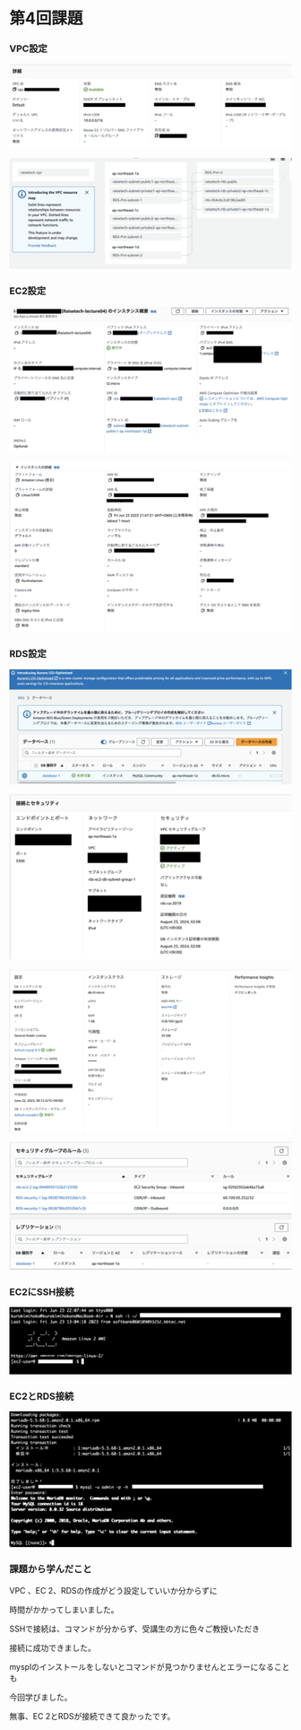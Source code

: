 # 第4回課題

### VPC設定

![lec04.vpc](image2/lec04.vpc.png)

![lec04.vpc2](image2/lec04.vpc2.png)

### EC2設定

![lec.04ec2](image2/lec.04ec2.png)

![lec04.ec22](image2/lec04.ec22.png)

### RDS設定

![lec04.rds](image2/lec04.rds.png)

![lec04.rds2](image2/lec04.rds2.png)

![lec.04.rds3](image2/lec.04.rds3.png)

![lec.04.rds4](image2/lec.04.rds4.png)

### EC2にSSH接続

![ec2.ssh](image2/ec2.ssh.png)

### EC2とRDS接続

![EC２.RDS](image2/EC2.RDS.png)

### 課題から学んだこと

VPC 、EC 2、RDSの作成がどう設定していいか分からずに

時間がかかってしまいました。

SSHで接続は、コマンドが分からず、受講生の方に色々ご教授いただき

接続に成功できました。

mysplのインストールをしないとコマンドが見つかりませんとエラーになることも

今回学びました。

無事、EC 2とRDSが接続できて良かったです。